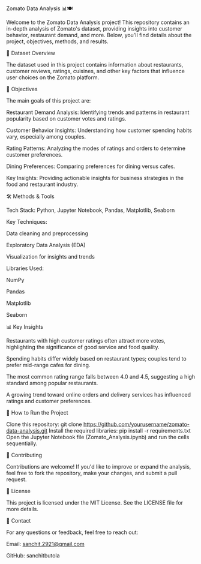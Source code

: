 Zomato Data Analysis 📊🍽️

Welcome to the Zomato Data Analysis project! This repository contains an in-depth analysis of Zomato's dataset, providing insights into customer behavior, restaurant demand, and more. Below, you'll find details about the project, objectives, methods, and results.


📁 Dataset Overview

The dataset used in this project contains information about restaurants, customer reviews, ratings, cuisines, and other key factors that influence user choices on the Zomato platform.


🎯 Objectives

The main goals of this project are:

Restaurant Demand Analysis: Identifying trends and patterns in restaurant popularity based on customer votes and ratings.

Customer Behavior Insights: Understanding how customer spending habits vary, especially among couples.

Rating Patterns: Analyzing the modes of ratings and orders to determine customer preferences.

Dining Preferences: Comparing preferences for dining versus cafes.

Key Insights: Providing actionable insights for business strategies in the food and restaurant industry.


🛠️ Methods & Tools

Tech Stack: Python, Jupyter Notebook, Pandas, Matplotlib, Seaborn


Key Techniques:

Data cleaning and preprocessing

Exploratory Data Analysis (EDA)

Visualization for insights and trends

Libraries Used:

NumPy

Pandas

Matplotlib

Seaborn


📊 Key Insights

Restaurants with high customer ratings often attract more votes, highlighting the significance of good service and food quality.

Spending habits differ widely based on restaurant types; couples tend to prefer mid-range cafes for dining.

The most common rating range falls between 4.0 and 4.5, suggesting a high standard among popular restaurants.

A growing trend toward online orders and delivery services has influenced ratings and customer preferences.


🚀 How to Run the Project

Clone this repository:
git clone https://github.com/yourusername/zomato-data-analysis.git
Install the required libraries:
pip install -r requirements.txt
Open the Jupyter Notebook file (Zomato_Analysis.ipynb) and run the cells sequentially.


🤝 Contributing

Contributions are welcome! If you'd like to improve or expand the analysis, feel free to fork the repository, make your changes, and submit a pull request.


📝 License

This project is licensed under the MIT License. See the LICENSE file for more details.


📧 Contact

For any questions or feedback, feel free to reach out:


Email: sanchit.2921@gmail.com

GitHub: sanchitbutola

